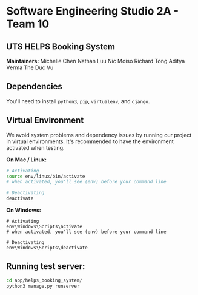 # Software Engineering Studio 2A - Team 10

## UTS HELPS Booking System

**Maintainers:**
Michelle Chen
Nathan Luu
Nic Moiso
Richard Tong
Aditya Verma
The Duc Vu

## Dependencies

You'll need to install `python3`, `pip`, `virtualenv`, and `django`.

## Virtual Environment

We avoid system problems and dependency issues by running our project in virtual environments. It's recommended to have the environment activated when testing.

**On Mac / Linux:**

```bash
# Activating
source env/linux/bin/activate
# when activated, you'll see (env) before your command line

# Deactivating
deactivate
```

**On Windows:**

```
# Activating
env\Windows\Scripts\activate
# when activated, you'll see (env) before your command line

# Deactivating
env\Windows\Scripts\deactivate

```

## Running test server:

```bash
cd app/helps_booking_system/
python3 manage.py runserver
```
